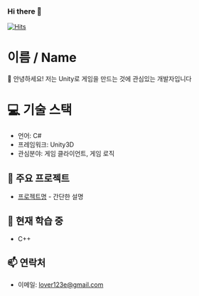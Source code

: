 
### Hi there 👋
[![Hits](https://hits.sh/github.com/JengHC.svg?view=today-total&color=00a2ff&labelColor=000000)](https://hits.sh/github.com/JengHC/)
# 이름 / Name
👋 안녕하세요! 저는 Unity로 게임을 만드는 것에 관심있는 개발자입니다
# 💻 기술 스택
- 언어: C#
- 프레임워크: Unity3D
- 관심분야: 게임 클라이언트, 게임 로직
## 📂 주요 프로젝트
- [프로젝트명](링크) - 간단한 설명
## 🌱 현재 학습 중
- C++
## 📫 연락처
- 이메일: lover123e@gmail.com

